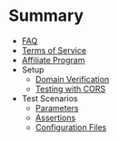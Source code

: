 # Summary

* [FAQ](README.md)
* [Terms of Service](terms-of-service.md)
* [Affiliate Program](affiliate-program.md)
* Setup
    * [Domain Verification](domain-verification.md)
    * [Testing with CORS](testing-with-cors.md)
* Test Scenarios
    * [Parameters](parameters.md)
    * [Assertions](assertions.md)
    * [Configuration Files](test-configurations.md)

